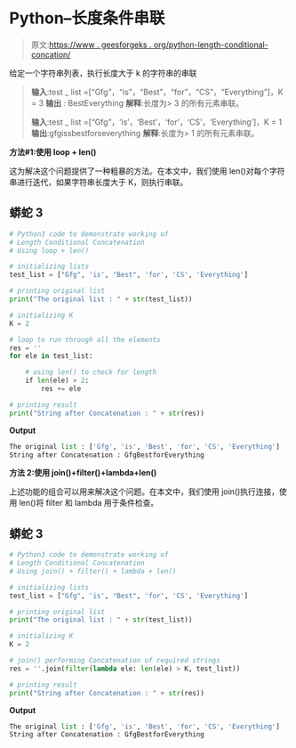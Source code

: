 # Python–长度条件串联

> 原文:[https://www . geesforgeks . org/python-length-conditional-concation/](https://www.geeksforgeeks.org/python-length-conditional-concatenation/)

给定一个字符串列表，执行长度大于 k 的字符串的串联

> **输入**:test _ list =[“Gfg”，“is”，“Best”，“for”，“CS”，“Everything”]，K = 3
> **输出** : BestEverything
> **解释**:长度为> 3 的所有元素串联。
> 
> **输入**:test _ list =[“Gfg”，‘is’，‘Best’，‘for’，‘CS’，‘Everything’]，K = 1
> **输出**:gfgissbestforseverything
> **解释**:长度为> 1 的所有元素串联。

**方法#1:使用 loop + len()**

这为解决这个问题提供了一种粗暴的方法。在本文中，我们使用 len()对每个字符串进行迭代，如果字符串长度大于 K，则执行串联。

## 蟒蛇 3

```py
# Python3 code to demonstrate working of 
# Length Conditional Concatenation
# Using loop + len()

# initializing lists
test_list = ["Gfg", 'is', "Best", 'for', 'CS', 'Everything']

# printing original list
print("The original list : " + str(test_list))

# initializing K 
K = 2

# loop to run through all the elements
res = ''
for ele in test_list:

    # using len() to check for length
    if len(ele) > 2:
        res += ele

# printing result 
print("String after Concatenation : " + str(res))
```

**Output**

```py
The original list : ['Gfg', 'is', 'Best', 'for', 'CS', 'Everything']
String after Concatenation : GfgBestforEverything

```

**方法 2:使用 join()+filter()+lambda+len()**

上述功能的组合可以用来解决这个问题。在本文中，我们使用 join()执行连接，使用 len()将 filter 和 lambda 用于条件检查。

## 蟒蛇 3

```py
# Python3 code to demonstrate working of 
# Length Conditional Concatenation
# Using join() + filter() + lambda + len()

# initializing lists
test_list = ["Gfg", 'is', "Best", 'for', 'CS', 'Everything']

# printing original list
print("The original list : " + str(test_list))

# initializing K 
K = 2

# join() performing Concatenation of required strings
res = ''.join(filter(lambda ele: len(ele) > K, test_list))

# printing result 
print("String after Concatenation : " + str(res))
```

**Output**

```py
The original list : ['Gfg', 'is', 'Best', 'for', 'CS', 'Everything']
String after Concatenation : GfgBestforEverything

```